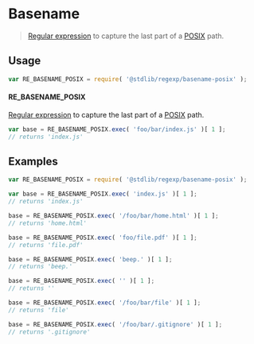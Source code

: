# Basename

> [Regular expression][regexp] to capture the last part of a [POSIX][posix] path.


<section class="usage">

## Usage

``` javascript
var RE_BASENAME_POSIX = require( '@stdlib/regexp/basename-posix' );
```

#### RE_BASENAME_POSIX

[Regular expression][regexp] to capture the last part of a [POSIX][posix] path. 

``` javascript
var base = RE_BASENAME_POSIX.exec( 'foo/bar/index.js' )[ 1 ];
// returns 'index.js'
```

</section>

<!-- /.usage -->


<section class="examples">

## Examples

``` javascript
var RE_BASENAME_POSIX = require( '@stdlib/regexp/basename-posix' );

var base = RE_BASENAME_POSIX.exec( 'index.js' )[ 1 ];
// returns 'index.js'

base = RE_BASENAME_POSIX.exec( '/foo/bar/home.html' )[ 1 ];
// returns 'home.html'

base = RE_BASENAME_POSIX.exec( 'foo/file.pdf' )[ 1 ];
// returns 'file.pdf'

base = RE_BASENAME_POSIX.exec( 'beep.' )[ 1 ];
// returns 'beep.'

base = RE_BASENAME_POSIX.exec( '' )[ 1 ];
// returns ''

base = RE_BASENAME_POSIX.exec( '/foo/bar/file' )[ 1 ];
// returns 'file'

base = RE_BASENAME_POSIX.exec( '/foo/bar/.gitignore' )[ 1 ];
// returns '.gitignore'
```

</section>

<!-- /.examples -->


<section class="links">

[regexp]: https://developer.mozilla.org/en-US/docs/Web/JavaScript/Guide/Regular_Expressions
[posix]: https://en.wikipedia.org/wiki/POSIX

</section>

<!-- /.links -->
